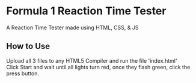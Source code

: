 # Formula 1 Reaction Time Tester
A Reaction Time Tester made using HTML, CSS, &amp; JS
## How to Use  
Upload all 3 files to any HTML5 Compiler and run the file 'index.html'  
Click Start and wait until all lights turn red, once they flash green, click the press button.
